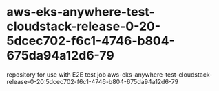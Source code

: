 # aws-eks-anywhere-test-cloudstack-release-0-20-5dcec702-f6c1-4746-b804-675da94a12d6-79
repository for use with E2E test job aws-eks-anywhere-test-cloudstack-release-0-20:5dcec702-f6c1-4746-b804-675da94a12d6-79
